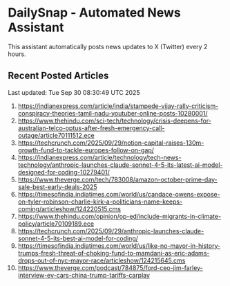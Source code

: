 # DailySnap - Automated News Assistant

This assistant automatically posts news updates to X (Twitter) every 2 hours.

## Recent Posted Articles

Last updated: Tue Sep 30 08:30:49 UTC 2025

1. https://indianexpress.com/article/india/stampede-vijay-rally-criticism-conspiracy-theories-tamil-nadu-youtuber-online-posts-10280001/
2. https://www.thehindu.com/sci-tech/technology/crisis-deepens-for-australian-telco-optus-after-fresh-emergency-call-outage/article70111512.ece
3. https://techcrunch.com/2025/09/29/notion-capital-raises-130m-growth-fund-to-tackle-europes-follow-on-gap/
4. https://indianexpress.com/article/technology/tech-news-technology/anthropic-launches-claude-sonnet-4-5-its-latest-ai-model-designed-for-coding-10279401/
5. https://www.theverge.com/tech/783008/amazon-october-prime-day-sale-best-early-deals-2025
6. https://timesofindia.indiatimes.com/world/us/candace-owens-expose-on-tyler-robinson-charlie-kirk-a-politicians-name-keeps-coming/articleshow/124220515.cms
7. https://www.thehindu.com/opinion/op-ed/include-migrants-in-climate-policy/article70109189.ece
8. https://techcrunch.com/2025/09/29/anthropic-launches-claude-sonnet-4-5-its-best-ai-model-for-coding/
9. https://timesofindia.indiatimes.com/world/us/like-no-mayor-in-history-trumps-fresh-threat-of-choking-fund-to-mamdani-as-eric-adams-drops-out-of-nyc-mayor-race/articleshow/124215645.cms
10. https://www.theverge.com/podcast/784875/ford-ceo-jim-farley-interview-ev-cars-china-trump-tariffs-carplay
